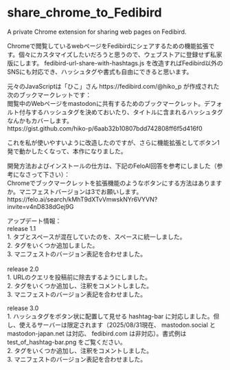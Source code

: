 # share_chrome_to_Fedibird
A private Chrome extension for sharing web pages on Fedibird.
<p></p>
Chromeで閲覧しているwebページをFedibirdにシェアするための機能拡張です。個々にカスタマイズしたいだろうと思うので、ウェブストアに登録せず私家版にします。 fedibird-url-share-with-hashtags.js を改造すればFedibird以外のSNSにも対応でき、ハッシュタグや書式も自由にできると思います。
<p></p>
元々のJavaScriptは「ひこ」さん https://fedibird.com/@hiko_p が作成された次のブックマークレットです：<br />
閲覧中のWebページをmastodonに共有するためのブックマークレット。デフォルト付与するハッシュタグを決めておいたり、タイトルに含まれるハッシュタグなんかもカバーします。<br />
https://gist.github.com/hiko-p/6aab32b10807bdd742808ff6f5d416f0
<p></p>
これを私が使いやすいように改造したのですが、さらに機能拡張としてボタン1発で動かしたくなって、本作になりました。
<p></p>
開発方法およびインストールの仕方は、下記のFeloAI回答を参考にしました（参考になさって下さい）：<br />
Chromeでブックマークレットを拡張機能のようなボタンにする方法はありますか。マニフェストバージョンは3でお願いします。<br />
https://felo.ai/search/kMhT9dXTvVmwskNYr6VYVN?invite=v4nD838dGej9G
<p></p>
アップデート情報：<br />
release 1.1<br />
1. タブとスペースが混在していたのを、スペースに統一しました。<br />
2. タグをいくつか追加しました。<br />
3. マニフェストのバージョン表記を合わせました。<br />
<br />
release 2.0<br />
1. URLのクエリを投稿前に除去するようにしました。<br />
2. タグをいくつか追加し、注釈をコメントしました。<br />
3. マニフェストのバージョン表記を合わせました。<br />
<p></p>
release 3.0<br />
1. ハッシュタグをボタン状に配置して見せる hashtag-bar に対応しました。但し、使えるサーバーは限定されます（2025/08/31現在、 mastodon.social と mastodon-japan.net は対応、 fedibird.com は非対応）。書式例は test_of_hashtag-bar.png をご覧ください。<br />
2. タグをいくつか追加し、注釈をコメントしました。<br />
3. マニフェストのバージョン表記を合わせました。<br />
<p></p>

